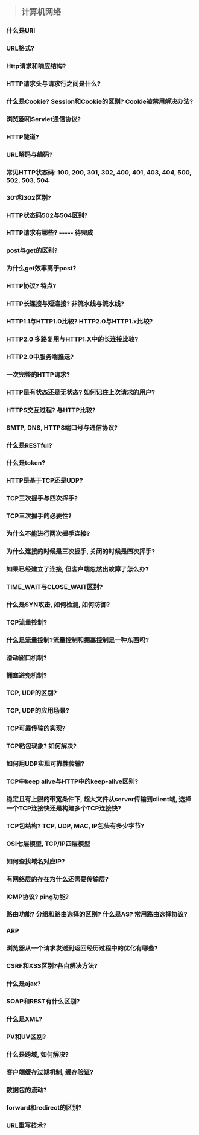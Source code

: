 > ## 计算机网络

### 什么是URI
### URL格式?
### Http请求和响应结构?
### HTTP请求头与请求行之间是什么? 
### 什么是Cookie? Session和Cookie的区别? Cookie被禁用解决办法?
### 浏览器和Servlet通信协议?
### HTTP隧道?
### URL解码与编码?
### 常见HTTP状态码: 100, 200, 301, 302, 400, 401, 403, 404, 500, 502, 503, 504
### 301和302区别?
### HTTP状态码502与504区别?
### HTTP请求有哪些? ----- 待完成
### post与get的区别?
### 为什么get效率高于post?
### HTTP协议? 特点?
### HTTP长连接与短连接? 非流水线与流水线?
### HTTP1.1与HTTP1.0比较? HTTP2.0与HTTP1.x比较?
### HTTP2.0 多路复用与HTTP1.X中的长连接比较?
### HTTP2.0中服务端推送?
### 一次完整的HTTP请求?
### HTTP是有状态还是无状态? 如何记住上次请求的用户? 
### HTTPS交互过程? 与HTTP比较?
### SMTP, DNS, HTTPS端口号与通信协议?
### 什么是RESTful?
### 什么是token? 
### HTTP是基于TCP还是UDP? 
### TCP三次握手与四次挥手?
### TCP三次握手的必要性?
### 为什么不能进行两次握手连接?
### 为什么连接的时候是三次握手, 关闭的时候是四次挥手?
### 如果已经建立了连接, 但客户端忽然出故障了怎么办?
### TIME_WAIT与CLOSE_WAIT区别?
### 什么是SYN攻击, 如何检测, 如何防御?
### TCP流量控制?
### 什么是流量控制?流量控制和拥塞控制是一种东西吗?
### 滑动窗口机制?
### 拥塞避免机制?
### TCP, UDP的区别? 
### TCP, UDP的应用场景? 
### TCP可靠传输的实现?
### TCP粘包现象? 如何解决?
### 如何用UDP实现可靠性传输?
### TCP中keep alive与HTTP中的keep-alive区别?
### 稳定且有上限的带宽条件下, 超大文件从server传输到client端, 选择一个TCP连接快还是构建多个TCP连接快?
### TCP包结构? TCP, UDP, MAC, IP包头有多少字节?
### OSI七层模型, TCP/IP四层模型
### 如何查找域名对应IP? 
### 有网络层的存在为什么还需要传输层?
### ICMP协议? ping功能?
### 路由功能? 分组和路由选择的区别? 什么是AS? 常用路由选择协议? 
### ARP
### 浏览器从一个请求发送到返回经历过程中的优化有哪些? 
### CSRF和XSS区别?各自解决方法?
### 什么是ajax?
### SOAP和REST有什么区别?
### 什么是XML?
### PV和UV区别?
### 什么是跨域, 如何解决? 
### 客户端缓存过期机制, 缓存验证?
### 数据包的流动?
### forward和redirect的区别?
### URL重写技术?